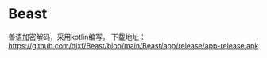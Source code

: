 # Beast
兽语加密解码，采用kotlin编写。
下载地址：https://github.com/djxf/Beast/blob/main/Beast/app/release/app-release.apk

